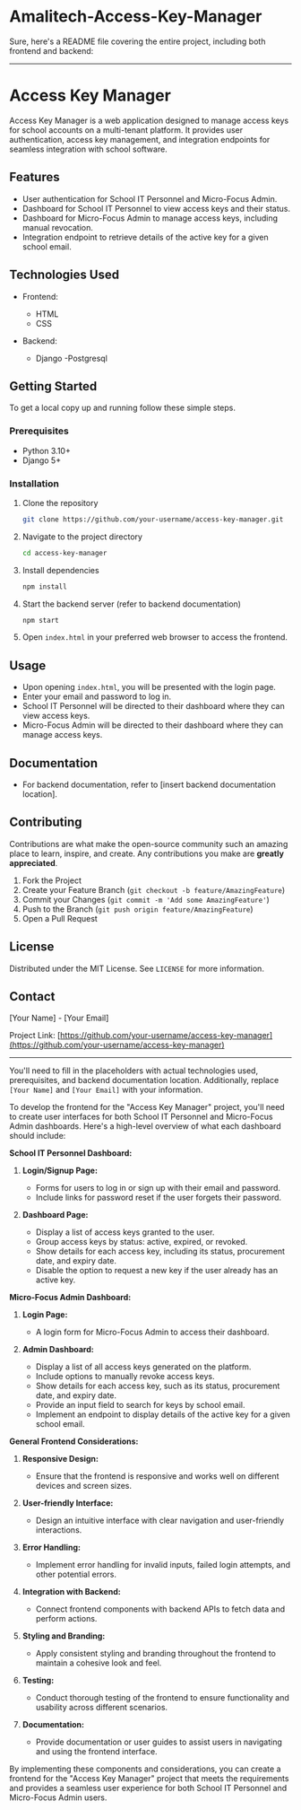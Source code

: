 # Amalitech-Access-Key-Manager
Sure, here's a README file covering the entire project, including both frontend and backend:

---

# Access Key Manager

Access Key Manager is a web application designed to manage access keys for school accounts on a multi-tenant platform. It provides user authentication, access key management, and integration endpoints for seamless integration with school software.

## Features

- User authentication for School IT Personnel and Micro-Focus Admin.
- Dashboard for School IT Personnel to view access keys and their status.
- Dashboard for Micro-Focus Admin to manage access keys, including manual revocation.
- Integration endpoint to retrieve details of the active key for a given school email.

## Technologies Used

- Frontend:
  - HTML
  - CSS

- Backend:
  - Django
  -Postgresql

## Getting Started

To get a local copy up and running follow these simple steps.

### Prerequisites

- Python 3.10+
- Django 5+

### Installation

1. Clone the repository
   ```sh
   git clone https://github.com/your-username/access-key-manager.git
   ```
2. Navigate to the project directory
   ```sh
   cd access-key-manager
   ```
3. Install dependencies
   ```sh
   npm install
   ```
4. Start the backend server (refer to backend documentation)
   ```sh
   npm start
   ```
5. Open `index.html` in your preferred web browser to access the frontend.

## Usage

- Upon opening `index.html`, you will be presented with the login page.
- Enter your email and password to log in.
- School IT Personnel will be directed to their dashboard where they can view access keys.
- Micro-Focus Admin will be directed to their dashboard where they can manage access keys.

## Documentation

- For backend documentation, refer to [insert backend documentation location].

## Contributing

Contributions are what make the open-source community such an amazing place to learn, inspire, and create. Any contributions you make are **greatly appreciated**.

1. Fork the Project
2. Create your Feature Branch (`git checkout -b feature/AmazingFeature`)
3. Commit your Changes (`git commit -m 'Add some AmazingFeature'`)
4. Push to the Branch (`git push origin feature/AmazingFeature`)
5. Open a Pull Request

## License

Distributed under the MIT License. See `LICENSE` for more information.

## Contact

[Your Name] - [Your Email]

Project Link: [https://github.com/your-username/access-key-manager](https://github.com/your-username/access-key-manager)

---

You'll need to fill in the placeholders with actual technologies used, prerequisites, and backend documentation location. Additionally, replace `[Your Name]` and `[Your Email]` with your information.



To develop the frontend for the "Access Key Manager" project, you'll need to create user interfaces for both School IT Personnel and Micro-Focus Admin dashboards. Here's a high-level overview of what each dashboard should include:

**School IT Personnel Dashboard:**
1. **Login/Signup Page:**
   - Forms for users to log in or sign up with their email and password.
   - Include links for password reset if the user forgets their password.

2. **Dashboard Page:**
   - Display a list of access keys granted to the user.
   - Group access keys by status: active, expired, or revoked.
   - Show details for each access key, including its status, procurement date, and expiry date.
   - Disable the option to request a new key if the user already has an active key.

**Micro-Focus Admin Dashboard:**
1. **Login Page:**
   - A login form for Micro-Focus Admin to access their dashboard.

2. **Admin Dashboard:**
   - Display a list of all access keys generated on the platform.
   - Include options to manually revoke access keys.
   - Show details for each access key, such as its status, procurement date, and expiry date.
   - Provide an input field to search for keys by school email.
   - Implement an endpoint to display details of the active key for a given school email.

**General Frontend Considerations:**
1. **Responsive Design:**
   - Ensure that the frontend is responsive and works well on different devices and screen sizes.

2. **User-friendly Interface:**
   - Design an intuitive interface with clear navigation and user-friendly interactions.

3. **Error Handling:**
   - Implement error handling for invalid inputs, failed login attempts, and other potential errors.

4. **Integration with Backend:**
   - Connect frontend components with backend APIs to fetch data and perform actions.

5. **Styling and Branding:**
   - Apply consistent styling and branding throughout the frontend to maintain a cohesive look and feel.

6. **Testing:**
   - Conduct thorough testing of the frontend to ensure functionality and usability across different scenarios.

7. **Documentation:**
   - Provide documentation or user guides to assist users in navigating and using the frontend interface.

By implementing these components and considerations, you can create a frontend for the "Access Key Manager" project that meets the requirements and provides a seamless user experience for both School IT Personnel and Micro-Focus Admin users.